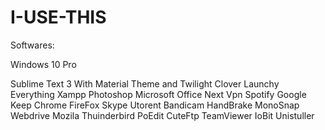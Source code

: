 # I-USE-THIS

Softwares:

Windows 10 Pro

Sublime Text 3 With Material Theme and Twilight
Clover
Launchy
Everything
Xampp
Photoshop
Microsoft Office
Next Vpn
Spotify
Google Keep
Chrome
FireFox
Skype
Utorent
Bandicam
HandBrake
MonoSnap
Webdrive
Mozila Thuinderbird
PoEdit
CuteFtp
TeamViewer
IoBit Unistuller

